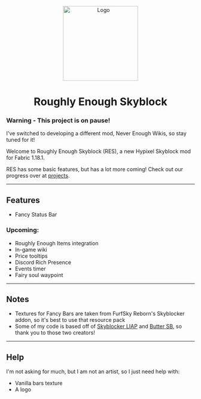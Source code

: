 <p align="center"><img src="https://cdn.modrinth.com/data/I6wayhhr/icon.png" alt="Logo" width="200"></p>
<h1 align="center">Roughly Enough Skyblock<br></h1>

### Warning - This project is on pause!
I've switched to developing a different mod, Never Enough Wikis, so stay tuned for it!

Welcome to Roughly Enough Skyblock (RES), a new Hypixel Skyblock mod for Fabric 1.18.1. 

RES has some basic features, but has a lot more coming! Check out our progress over at [projects](https://github.com/EnyCode/RoughlyEnoughSkyblock/projects/1). 

<hr>

## Features
- Fancy Status Bar
### Upcoming:
- Roughly Enough Items integration
- In-game wiki
- Price tooltips
- Discord Rich Presence
- Events timer
- Fairy soul waypoint

<hr>

## Notes
- Textures for Fancy Bars are taken from FurfSky Reborn's Skyblocker addon, so it's best to use that resource pack
- Some of my code is based off of [Skyblocker LIAP](https://modrinth.com/mod/skyblocker-liap) and [Butter SB](https://modrinth.com/mod/buttersb), so thank you to those two creators!

<hr>

## Help
I'm not asking for much, but I am not an artist, so I just need help with:
- Vanilla bars texture
- A logo
